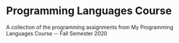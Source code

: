 # Programming Languages Course
A collection of the programming assignments from My Programming Languages Course -- Fall Semester 2020
